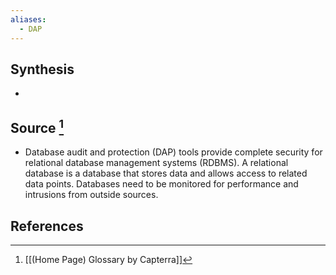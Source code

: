 ```yaml
---
aliases:
  - DAP
---
```

## Synthesis
- 
## Source [^1]
- Database audit and protection (DAP) tools provide complete security for relational database management systems (RDBMS). A relational database is a database that stores data and allows access to related data points. Databases need to be monitored for performance and intrusions from outside sources.
## References

[^1]: [[(Home Page) Glossary by Capterra]]